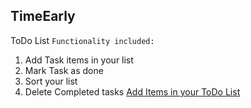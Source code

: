## TimeEarly
ToDo List
`Functionality included:`
1. Add Task items in your list
2. Mark Task as done
3. Sort your list
4. Delete Completed tasks 
[Add Items in your ToDo List](https://timeearly.netlify.app/)
